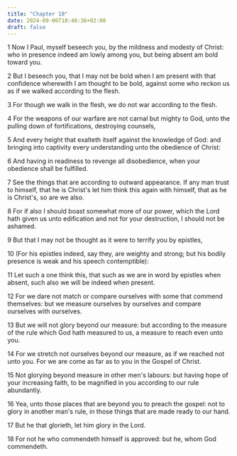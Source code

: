 ```yaml
---
title: "Chapter 10"
date: 2024-09-06T18:40:36+02:00
draft: false
---
```




1 Now I Paul, myself beseech you, by the mildness and modesty of Christ: who in presence indeed am lowly among you, but being absent am bold toward you.

2 But I beseech you, that I may not be bold when I am present with that confidence wherewith I am thought to be bold, against some who reckon us as if we walked according to the flesh.

3 For though we walk in the flesh, we do not war according to the flesh.

4 For the weapons of our warfare are not carnal but mighty to God, unto the pulling down of fortifications, destroying counsels,

5 And every height that exalteth itself against the knowledge of God: and bringing into captivity every understanding unto the obedience of Christ:

6 And having in readiness to revenge all disobedience, when your obedience shall be fulfilled.

7 See the things that are according to outward appearance. If any man trust to himself, that he is Christ's let him think this again with himself, that as he is Christ's, so are we also.

8 For if also I should boast somewhat more of our power, which the Lord hath given us unto edification and not for your destruction, I should not be ashamed.

9 But that I may not be thought as it were to terrify you by epistles,

10 (For his epistles indeed, say they, are weighty and strong; but his bodily presence is weak and his speech contemptible):

11 Let such a one think this, that such as we are in word by epistles when absent, such also we will be indeed when present.

12 For we dare not match or compare ourselves with some that commend themselves: but we measure ourselves by ourselves and compare ourselves with ourselves.

13 But we will not glory beyond our measure: but according to the measure of the rule which God hath measured to us, a measure to reach even unto you.

14 For we stretch not ourselves beyond our measure, as if we reached not unto you. For we are come as far as to you in the Gospel of Christ.

15 Not glorying beyond measure in other men's labours: but having hope of your increasing faith, to be magnified in you according to our rule abundantly.

16 Yea, unto those places that are beyond you to preach the gospel: not to glory in another man's rule, in those things that are made ready to our hand.

17 But he that glorieth, let him glory in the Lord.

18 For not he who commendeth himself is approved: but he, whom God commendeth.

